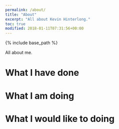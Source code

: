 ```yaml
---
permalink: /about/
title: "About"
excerpt: "All about Kevin Hinterlong."
toc: true
modified: 2018-01-11T07:31:56+00:00
---
```


{% include base_path %}

All about me.

# What I have done


# What I am doing


# What I would like to doing

